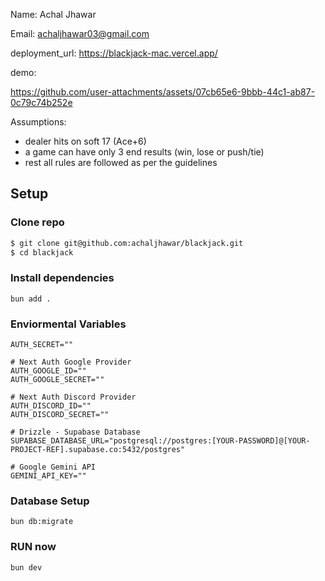 Name: Achal Jhawar

Email: achaljhawar03@gmail.com

deployment_url: https://blackjack-mac.vercel.app/

demo:



https://github.com/user-attachments/assets/07cb65e6-9bbb-44c1-ab87-0c79c74b252e



Assumptions: 
- dealer hits on soft 17 (Ace+6)
- a game can have only 3 end results (win, lose or push/tie)
- rest all rules are followed as per the guidelines

## Setup 

### Clone repo
```bash
$ git clone git@github.com:achaljhawar/blackjack.git
$ cd blackjack
```

### Install dependencies
```
bun add .
```

### Enviormental Variables

```
AUTH_SECRET=""

# Next Auth Google Provider
AUTH_GOOGLE_ID=""
AUTH_GOOGLE_SECRET=""

# Next Auth Discord Provider
AUTH_DISCORD_ID=""
AUTH_DISCORD_SECRET=""

# Drizzle - Supabase Database
SUPABASE_DATABASE_URL="postgresql://postgres:[YOUR-PASSWORD]@[YOUR-PROJECT-REF].supabase.co:5432/postgres"

# Google Gemini API
GEMINI_API_KEY=""
```

### Database Setup

```
bun db:migrate
```

### RUN now

```
bun dev
```
